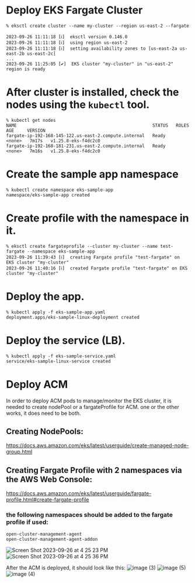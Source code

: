 # Deploy EKS Fargate Cluster

```
% eksctl create cluster --name my-cluster --region us-east-2 --fargate

2023-09-26 11:11:18 [ℹ]  eksctl version 0.146.0
2023-09-26 11:11:18 [ℹ]  using region us-east-2
2023-09-26 11:11:18 [ℹ]  setting availability zones to [us-east-2a us-east-2b us-east-2c]
...
2023-09-26 11:25:05 [✔]  EKS cluster "my-cluster" in "us-east-2" region is ready
```

# After cluster is installed, check the nodes using the `kubectl` tool.

```
% kubectl get nodes
NAME                                                    STATUS   ROLES    AGE     VERSION
fargate-ip-192-168-145-122.us-east-2.compute.internal   Ready    <none>   7m17s   v1.25.8-eks-f4dc2c0
fargate-ip-192-168-181-231.us-east-2.compute.internal   Ready    <none>   7m16s   v1.25.8-eks-f4dc2c0
```
# Create the sample app namespace
```
% kubectl create namespace eks-sample-app
namespace/eks-sample-app created
```

# Create profile with the namespace in it.
```
% eksctl create fargateprofile --cluster my-cluster --name test-fargate --namespace eks-sample-app         
2023-09-26 11:39:43 [ℹ]  creating Fargate profile "test-fargate" on EKS cluster "my-cluster"
2023-09-26 11:40:16 [ℹ]  created Fargate profile "test-fargate" on EKS cluster "my-cluster"
```

# Deploy the app.
```
% kubectl apply -f eks-sample-app.yaml 
deployment.apps/eks-sample-linux-deployment created
```

# Deploy the service (LB).
```
% kubectl apply -f eks-sample-service.yaml
service/eks-sample-linux-service created
```
# Deploy ACM
In order to deploy ACM pods to manage/monitor the EKS cluster, it is needed to create nodePool or a fargateProfile for ACM. one or the other works, it does need to be both.

## Creating NodePools:
https://docs.aws.amazon.com/eks/latest/userguide/create-managed-node-group.html

## Creating Fargate Profile with 2 namespaces via the AWS Web Console:
https://docs.aws.amazon.com/eks/latest/userguide/fargate-profile.html#create-fargate-profile

### the following namespaces should be added to the fargate profile if used:
```
open-cluster-management-agent
open-cluster-management-agent-addon
```
![Screen Shot 2023-09-26 at 4 25 23 PM](https://github.com/renatoppuccini/fargate/assets/1215178/8df350c2-7792-4d71-8240-45ef3637a07c)
![Screen Shot 2023-09-26 at 4 25 36 PM](https://github.com/renatoppuccini/fargate/assets/1215178/dae98d61-92bb-4471-a582-032ba5ea10b6)



After the ACM is deployed, it should look like this:
![image (3)](https://github.com/renatoppuccini/fargate/assets/1215178/43b6e51c-c7b8-4bea-9112-dba3b97826c9)
![image (5)](https://github.com/renatoppuccini/fargate/assets/1215178/22b6be12-eae7-4130-9699-57fdc47d4962)
![image (4)](https://github.com/renatoppuccini/fargate/assets/1215178/dcdaa06b-6b81-40d9-b90b-c06cd3aff998)

